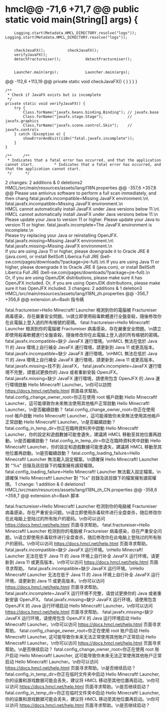 # hmcl@@ -71,6 +71,7 @@ public static void main(String[] args) {
        Logging.start(Metadata.HMCL_DIRECTORY.resolve("logs"));	        Logging.start(Metadata.HMCL_DIRECTORY.resolve("logs"));


        checkJavaFX();	        checkJavaFX();
        verifyJavaFX();
        detectFractureiser();	        detectFractureiser();


        Launcher.main(args);	        Launcher.main(args);
@@ -112,6 +113,19 @@ private static void checkJavaFX() {
        }	        }
    }	    }


    /**
     * Check if JavaFX exists but is incomplete
     */
    private static void verifyJavaFX() {
        try {
            Class.forName("javafx.beans.binding.Binding"); // javafx.base
            Class.forName("javafx.stage.Stage");           // javafx.graphics
            Class.forName("javafx.scene.control.Skin");    // javafx.controls
        } catch (Exception e) {
            showErrorAndExit(i18n("fatal.javafx.incomplete"));
        }
    }

    /**	    /**
     * Indicates that a fatal error has occurred, and that the application cannot start.	     * Indicates that a fatal error has occurred, and that the application cannot start.
     */	     */
  2 changes: 2 additions & 0 deletions2  
HMCL/src/main/resources/assets/lang/I18N.properties
@@ -357,6 +357,8 @@ Please use antivirus software to perform a full scan immediately, and then chang
fatal.javafx.incompatible=Missing JavaFX environment.\n\	fatal.javafx.incompatible=Missing JavaFX environment.\n\
HMCL cannot automatically install JavaFX under Java versions below 11.\n\	HMCL cannot automatically install JavaFX under Java versions below 11.\n\
Please update your Java to version 11 or higher.	Please update your Java to version 11 or higher.
fatal.javafx.incomplete=The JavaFX environment is incomplete.\n\
Please try replacing your Java or reinstalling OpenJFX.
fatal.javafx.missing=Missing JavaFX environment.\n\	fatal.javafx.missing=Missing JavaFX environment.\n\
If you are using Java 11 or higher, please downgrade it to Oracle JRE 8 (java.com), or install BellSoft Liberica Full JRE (bell-sw.com/pages/downloads/?package\=jre-full).\n\	If you are using Java 11 or higher, please downgrade it to Oracle JRE 8 (java.com), or install BellSoft Liberica Full JRE (bell-sw.com/pages/downloads/?package\=jre-full).\n\
Or, if you are using OpenJDK distributions, please make sure it has OpenJFX included.	Or, if you are using OpenJDK distributions, please make sure it has OpenJFX included.
  3 changes: 2 additions & 1 deletion3  
HMCL/src/main/resources/assets/lang/I18N_zh.properties
@@ -356,7 +356,8 @@ extension.sh=Bash 指令碼


fatal.fractureiser=Hello Minecraft! Launcher 檢測到你的電腦被 Fractureiser 病毒感染，存在嚴重安全問題。\n請立即使用殺毒軟體進行全盤查殺，隨後修改你在此電腦上登入過的所有帳號的密碼。	fatal.fractureiser=Hello Minecraft! Launcher 檢測到你的電腦被 Fractureiser 病毒感染，存在嚴重安全問題。\n請立即使用殺毒軟體進行全盤查殺，隨後修改你在此電腦上登入過的所有帳號的密碼。
fatal.javafx.incompatible=缺少 JavaFX 運行環境。\nHMCL 無法在低於 Java 11 的 Java 環境上自行補全 JavaFX 運行環境，請更新到 Java 11 或更高版本。	fatal.javafx.incompatible=缺少 JavaFX 運行環境。\nHMCL 無法在低於 Java 11 的 Java 環境上自行補全 JavaFX 運行環境，請更新到 Java 11 或更高版本。
fatal.javafx.missing=找不到 JavaFX，	fatal.javafx.incomplete=JavaFX 運行環境不完整，請嘗試更換你的 Java 或者重新安裝 OpenJFX。
fatal.javafx.missing=缺少 JavaFX 運行環境，請使用包含 OpenJFX 的 Java 運行環境啟動 Hello Minecraft! Launcher。\n你可以訪問 https://docs.hmcl.net/help.html 頁面尋求幫助。
fatal.config_change_owner_root=你正在使用 root 帳戶啟動 Hello Minecraft! Launcher，這可能導致你未來無法使用其他帳戶正常啟動 Hello Minecraft! Launcher。\n是否繼續啟動？	fatal.config_change_owner_root=你正在使用 root 帳戶啟動 Hello Minecraft! Launcher，這可能導致你未來無法使用其他帳戶正常啟動 Hello Minecraft! Launcher。\n是否繼續啟動？
fatal.config_in_temp_dir=你正在臨時資料夾中啟動 Hello Minecraft! Launcher，你的設定和遊戲數據可能會遺失，建議將 HMCL 移動至其他位置再啟動。\n是否繼續啟動？	fatal.config_in_temp_dir=你正在臨時資料夾中啟動 Hello Minecraft! Launcher，你的設定和遊戲數據可能會遺失，建議將 HMCL 移動至其他位置再啟動。\n是否繼續啟動？
fatal.config_loading_failure=Hello Minecraft! Launcher 無法載入設定檔案。\n請確保 Hello Minecraft! Launcher 對 "%s" 目錄及該目錄下的檔案擁有讀寫權限。	fatal.config_loading_failure=Hello Minecraft! Launcher 無法載入設定檔案。\n請確保 Hello Minecraft! Launcher 對 "%s" 目錄及該目錄下的檔案擁有讀寫權限。
  1 change: 1 addition & 0 deletions1  
HMCL/src/main/resources/assets/lang/I18N_zh_CN.properties
@@ -358,6 +358,7 @@ extension.sh=Bash 脚本


fatal.fractureiser=Hello Minecraft! Launcher 检测到你的电脑被 Fractureiser 病毒感染，存在严重安全问题。\n请立即使用杀毒软件进行全盘查杀，随后修改你在此电脑上登陆过的所有账户的密码。\n你可以访问 https://docs.hmcl.net/help.html 页面寻求帮助。	fatal.fractureiser=Hello Minecraft! Launcher 检测到你的电脑被 Fractureiser 病毒感染，存在严重安全问题。\n请立即使用杀毒软件进行全盘查杀，随后修改你在此电脑上登陆过的所有账户的密码。\n你可以访问 https://docs.hmcl.net/help.html 页面寻求帮助。
fatal.javafx.incompatible=缺少 JavaFX 运行环境。\nHello Minecraft! Launcher 无法在低于 Java 11 的 Java 环境上自行补全 JavaFX 运行环境，请更新到 Java 11 或更高版本。\n你可以访问 https://docs.hmcl.net/help.html 页面寻求帮助。	fatal.javafx.incompatible=缺少 JavaFX 运行环境。\nHello Minecraft! Launcher 无法在低于 Java 11 的 Java 环境上自行补全 JavaFX 运行环境，请更新到 Java 11 或更高版本。\n你可以访问 https://docs.hmcl.net/help.html 页面寻求帮助。
fatal.javafx.incomplete=JavaFX 运行环境不完整，请尝试更换你的 Java 或者重新安装 OpenJFX。
fatal.javafx.missing=缺少 JavaFX 运行环境，请使用包含 OpenJFX 的 Java 运行环境启动 Hello Minecraft! Launcher。\n你可以访问 https://docs.hmcl.net/help.html 页面寻求帮助。	fatal.javafx.missing=缺少 JavaFX 运行环境，请使用包含 OpenJFX 的 Java 运行环境启动 Hello Minecraft! Launcher。\n你可以访问 https://docs.hmcl.net/help.html 页面寻求帮助。
fatal.config_change_owner_root=你正在使用 root 账户启动 Hello Minecraft! Launcher, 这可能导致你未来无法正常使用其他账户正常启动 Hello Minecraft! Launcher。\n你可以访问 https://docs.hmcl.net/help.html 页面寻求帮助。\n是否继续启动？	fatal.config_change_owner_root=你正在使用 root 账户启动 Hello Minecraft! Launcher, 这可能导致你未来无法正常使用其他账户正常启动 Hello Minecraft! Launcher。\n你可以访问 https://docs.hmcl.net/help.html 页面寻求帮助。\n是否继续启动？
fatal.config_in_temp_dir=你正在临时文件夹中启动 Hello Minecraft! Launcher, 你的设置和游戏数据可能会丢失，建议将 HMCL 移动至其他位置再启动。\n你可以访问 https://docs.hmcl.net/help.html 页面寻求帮助。\n是否继续启动？	fatal.config_in_temp_dir=你正在临时文件夹中启动 Hello Minecraft! Launcher, 你的设置和游戏数据可能会丢失，建议将 HMCL 移动至其他位置再启动。\n你可以访问 https://docs.hmcl.net/help.html 页面寻求帮助。\n是否继续启动？
